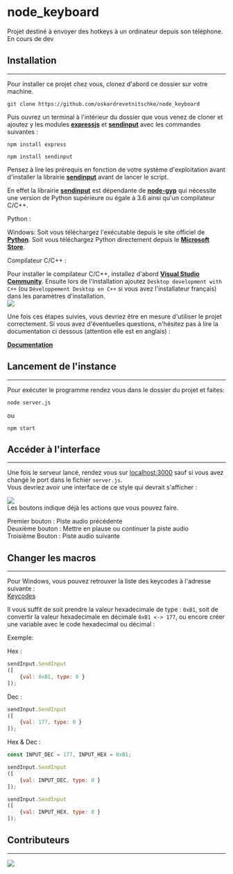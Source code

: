 # node_keyboard

Projet destiné à envoyer des hotkeys à un ordinateur depuis son téléphone.  
En cours de dev

## Installation

------

Pour installer ce projet chez vous, clonez d'abord ce dossier sur votre machine.

```console
git clone https://github.com/oskardrevetnitschke/node_keyboard
```

Puis ouvrez un terminal à l'intérieur du dossier que vous venez de cloner et ajoutez y les modules [**expressjs**](https://expressjs.com) et [**sendinput**](https://www.npmjs.com/package/sendinput) avec les commandes suivantes :

```console
npm install express
```
```console
npm install sendinput
```

Pensez à lire les prérequis en fonction de votre système d'exploitation avant d'installer la librairie [**sendinput**](https://www.npmjs.com/package/sendinput) avant de lancer le script.  
  
En effet la librairie [**sendinput**](https://www.npmjs.com/package/sendinput) est dépendante de [**node-gyp**](https://www.npmjs.com/package/node-gyp) qui nécessite une version de Python supérieure ou égale à 3.6 ainsi qu'un compilateur C/C++.  
  
Python :  

Windows: Soit vous téléchargez l'exécutable depuis le site officiel de [**Python**](https://www.python.org/downloads/). Soit vous téléchargez Python directement depuis le [**Microsoft Store**]().

Compilateur C/C++ :  

Pour installer le compilateur C/C++, installez d'abord [**Visual Studio Community**](https://visualstudio.microsoft.com/fr/). Ensuite lors de l'installation ajoutez `Desktop development with C++` (ou `Développement Desktop en C++` si vous avez l'installateur français) dans les paramètres d'installation.  
![](https://sikelio.s-ul.eu/PScB0BZL)

Une fois ces étapes suivies, vous devriez être en mesure d'utiliser le projet correctement. Si vous avez d'éventuelles questions, n'hésitez pas à lire la documentation ci dessous (attention elle est en anglais) :
     
[**Documentation**](https://www.npmjs.com/package/node-gyp#on-windows) 

## Lancement de l'instance

---

Pour exécuter le programme rendez vous dans le dossier du projet et faites:

```console
node server.js
```

ou 

```console
npm start
```
## Accéder à l'interface

---

Une fois le serveur lancé, rendez vous sur [localhost:3000](http://localhost:3000) sauf si vous avez changé le port dans le fichier `server.js`.  
Vous devriez avoir une interface de ce style qui devrait s'afficher :  

![](https://sikelio.s-ul.eu/bOPAmKH6)  
Les boutons indique déjà les actions que vous pouvez faire.  

Premier bouton : Piste audio précédente  
Deuxième bouton : Mettre en plause ou continuer la piste audio  
Troisième Bouton : Piste audio suivante

## Changer les macros

---

Pour Windows, vous pouvez retrouver la liste des keycodes à l'adresse suivante :  
[Keycodes](https://docs.microsoft.com/en-us/windows/win32/inputdev/virtual-key-codes)  

Il vous suffit de soit prendre la valeur hexadecimale de type : `0xB1`, soit de convertir la valeur hexadecimale en décimale `0xB1 <-> 177`, ou encore créer une variable avec le code hexadecimal ou décimal :  

Exemple:  

Hex :
```javascript
sendInput.SendInput
([
    {val: 0xB1, type: 0 }
]);
```
Dec :
```javascript
sendInput.SendInput
([
    {val: 177, type: 0 }
]);
```
Hex & Dec :
```javascript
const INPUT_DEC = 177, INPUT_HEX = 0xB1;

sendInput.SendInput
([
    {val: INPUT_DEC, type: 0 }
]);

sendInput.SendInput
([
    {val: INPUT_HEX, type: 0 }
]);
```

## Contributeurs

---
[![](https://contrib.rocks/image?repo=oskardrevetnitschke/node_keyboard)](https://github.com/oskardrevetnitschke/node_keyboard/graphs/contributors)